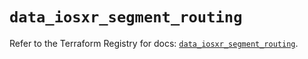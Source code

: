 # `data_iosxr_segment_routing`

Refer to the Terraform Registry for docs: [`data_iosxr_segment_routing`](https://registry.terraform.io/providers/ciscodevnet/iosxr/0.6.0/docs/data-sources/segment_routing).
